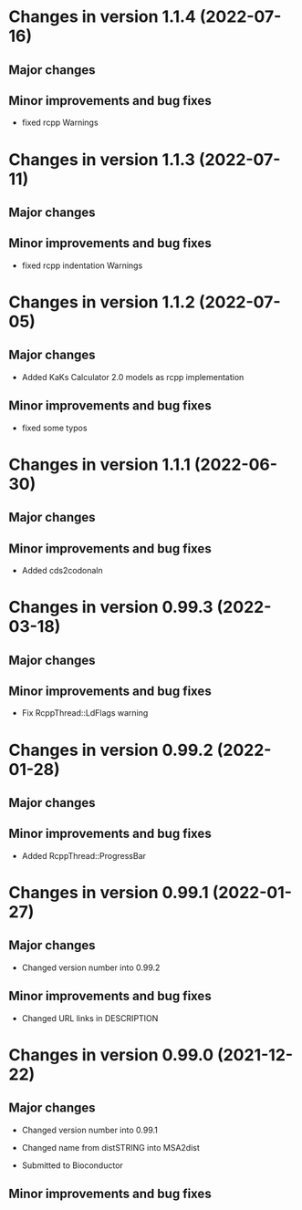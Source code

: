 # Changes in version 1.1.4 (2022-07-16)

## Major changes

## Minor improvements and bug fixes

* fixed rcpp Warnings

# Changes in version 1.1.3 (2022-07-11)

## Major changes

## Minor improvements and bug fixes

* fixed rcpp indentation Warnings

# Changes in version 1.1.2 (2022-07-05)

## Major changes

* Added KaKs Calculator 2.0 models as rcpp implementation

## Minor improvements and bug fixes

* fixed some typos

# Changes in version 1.1.1 (2022-06-30)

## Major changes

## Minor improvements and bug fixes

* Added cds2codonaln

# Changes in version 0.99.3 (2022-03-18)

## Major changes

## Minor improvements and bug fixes

* Fix RcppThread::LdFlags warning

# Changes in version 0.99.2 (2022-01-28)

## Major changes

## Minor improvements and bug fixes

* Added RcppThread::ProgressBar

# Changes in version 0.99.1 (2022-01-27)

## Major changes

* Changed version number into 0.99.2

## Minor improvements and bug fixes

* Changed URL links in DESCRIPTION

# Changes in version 0.99.0 (2021-12-22)

## Major changes

* Changed version number into 0.99.1

* Changed name from distSTRING into MSA2dist

* Submitted to Bioconductor

## Minor improvements and bug fixes
